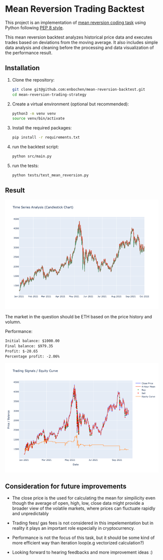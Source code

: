 # Mean Reversion Trading Backtest

This project is an implementation of [mean reversion coding task](https://gist.github.com/ekreutz/7f4cd0706e456c53a98d8fd24ba160de/) using Python following [PEP 8 style](https://peps.python.org/pep-0008/).

This mean reversion backtest analyzes historical price data and executes trades based on deviations from the moving average. It also includes simple data analysis and cleaning before the processing and data visualization of the performance result.

## Installation

1. Clone the repository:

   ```bash
   git clone git@github.com:enbochen/mean-reversion-backtest.git
   cd mean-reversion-trading-strategy
   ```

1. Create a virtual environment (optional but recommended):

   ```bash
   python3 -m venv venv
   source venv/bin/activate
   ```

1. Install the required packages:

   ```bash
   pip install -r requirements.txt
   ```

1. run the backtest script:

   ```bash
   python src/main.py
   ```

1. run the tests:

   ```bash
   python tests/test_mean_reversion.py
   ```

## Result

![data analysis](docs/data_analysis.png)

The market in the question should be ETH based on the price history and volumn.

Performance:

```txt
Initial balance: $1000.00
Final balance: $979.35
Profit: $-20.65
Percentage profit: -2.06%
```

![equity curve](docs/equity_curve.png)

## Consideration for future improvements

- The close price is the used for calculating the mean for simpilicity even though the average of open, high, low, close data might provide a broader view of the volatile markets, where prices can fluctuate rapidly and unpredictably

- Trading fees/ gas fees is not considered in this impelementation but in reality it plays an important role especially in cryptocurrency.

- Performance is not the focus of this task, but it should be some kind of more efficient way than iteration loop(e.g vectorized calculation?)

- Looking forward to hearing feedbacks and more improvement ideas :)
